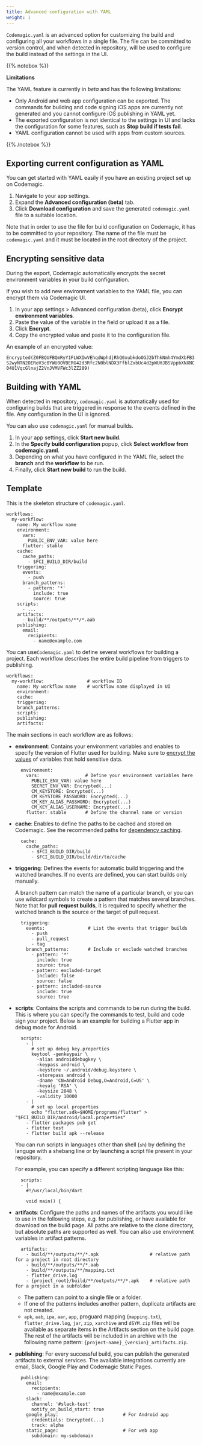 ```yaml
---
title: Advanced configuration with YAML
weight: 1
---
```


`Codemagic.yaml` is an advanced option for customizing the build and configuring all your workflows in a single file. The file can be committed to version control, and when detected in repository, will be used to configure the build instead of the settings in the UI.

{{% notebox %}}

**Limitations**

The YAML feature is currently in *beta* and has the following limitations:

* Only Android and web app configuration can be exported. The commands for building and code signing iOS apps are currently not generated and you cannot configure iOS publishing in YAML yet.
* The exported configuration is not identical to the settings in UI and lacks the configuration for some features, such as **Stop build if tests fail**.
* YAML configuration cannot be used with apps from custom sources.

{{% /notebox %}}

## Exporting current configuration as YAML

You can get started with YAML easily if you have an existing project set up on Codemagic. 

1. Navigate to your app settings.
2. Expand the **Advanced configuration (beta)** tab.
3. Click **Download configuration** and save the generated `codemagic.yaml` file to a suitable location. 

Note that in order to use the file for build configuration on Codemagic, it has to be committed to your repository. The name of the file must be `codemagic.yaml` and it must be located in the root directory of the project. 

## Encrypting sensitive data

During the export, Codemagic automatically encrypts the secret environment variables in your build configuration. 

If you wish to add new environment variables to the YAML file, you can encrypt them via Codemagic UI. 

1. In your app settings > Advanced configuration (beta), click **Encrypt environment variables**.
2. Paste the value of the variable in the field or upload it as a file.
3. Click **Encrypt**. 
4. Copy the encrypted value and paste it to the configuration file.

An example of an encrypted value:

```Encrypted(Z0FBQUFBQmRyY1FLWXIwVEhqdWphdjRhQ0xubkdoOGJ2bThkNmh4YmdXbFB3S2wyNTN2OERoV3c0YWU0OVBERG42d3Rfc2N0blNDX3FfblZxbUc4d2pWUHJBSVppbXNXNC04U1VqcGlnajZ2VnJVMVFWc3lZZ289)```

## Building with YAML

When detected in repository, `codemagic.yaml` is automatically used for configuring builds that are triggered in response to the events defined in the file. Any configuration in the UI is ignored.

You can also use `codemagic.yaml` for manual builds.

1. In your app settings, click **Start new build**.
2. In the **Specify build configuration** popup, click **Select workflow from codemagic.yaml**.
3. Depending on what you have configured in the YAML file, select the **branch** and the **workflow** to be run.
4. Finally, click **Start new build** to run the build.

## Template

This is the skeleton structure of `codemagic.yaml`.

    workflows:
      my-workflow:
        name: My workflow name
        environment:
          vars:
            PUBLIC_ENV_VAR: value here
          flutter: stable
        cache:
          cache_paths:
            - $FCI_BUILD_DIR/build
        triggering:
          events:
            - push
          branch_patterns:
            - pattern: '*'
              include: true
              source: true
        scripts:
          - ...
        artifacts:
          - build/**/outputs/**/*.aab
        publishing:
          email:
            recipients:
              - name@example.com

You can use`Codemagic.yaml` to define several workflows for building a project. Each workflow describes the entire build pipeline from triggers to publishing.

    workflows:
      my-workflow:                # workflow ID
        name: My workflow name    # workflow name displayed in UI
        environment:
        cache:
        triggering:
        branch_patterns:
        scripts:
        publishing:
        artifacts:

The main sections in each workflow are as follows:

* **environment**: Contains your environment variables and enables to specify the version of Flutter used for building. Make sure to [encrypt the values](#encrypting-sensitive-data) of variables that hold sensitive data. 

        environment:
          vars:                 # Define your environment variables here
            PUBLIC_ENV_VAR: value here
            SECRET_ENV_VAR: Encrypted(...)
            CM_KEYSTORE: Encrypted(...)
            CM_KEYSTORE_PASSWORD: Encrypted(...)
            CM_KEY_ALIAS_PASSWORD: Encrypted(...)
            CM_KEY_ALIAS_USERNAME: Encrypted(...)
          flutter: stable       # Define the channel name or version

* **cache**: Enables to define the paths to be cached and stored on Codemagic. See the recommended paths for [dependency caching](./dependency-caching).

        cache:
          cache_paths:
            - $FCI_BUILD_DIR/build
            - $FCI_BUILD_DIR/build/dir/to/cache

* **triggering**: Defines the events for automatic build triggering and the watched branches. If no events are defined, you can start builds only manually. 

    A branch pattern can match the name of a particular branch, or you can use wildcard symbols to create a pattern that matches several branches. Note that for **pull request builds**, it is required to specify whether the watched branch is the source or the target of pull request.

        triggering:
          events:                # List the events that trigger builds
            - push
            - pull_request
            - tag
          branch_patterns:       # Include or exclude watched branches
            - pattern: '*'
              include: true
              source: true
            - pattern: excluded-target
              include: false
              source: false
            - pattern: included-source
              include: true
              source: true

* **scripts**: Contains the scripts and commands to be run during the build. This is where you can specify the commands to test, build and code sign your project. Below is an example for building a Flutter app in debug mode for Android.

        scripts:
          - |
            # set up debug key.properties
            keytool -genkeypair \
              -alias androiddebugkey \
              -keypass android \
              -keystore ~/.android/debug.keystore \
              -storepass android \
              -dname 'CN=Android Debug,O=Android,C=US' \
              -keyalg 'RSA' \
              -keysize 2048 \
              -validity 10000
          - |
            # set up local properties
            echo "flutter.sdk=$HOME/programs/flutter" > "$FCI_BUILD_DIR/android/local.properties"
          - flutter packages pub get
          - flutter test
          - flutter build apk --release


    You can run scripts in languages other than shell (`sh`) by defining the languge with a shebang line or by launching a script file present in your repository.

    For example, you can specify a different scripting language like this:

        scripts:
        - |
          #!/usr/local/bin/dart

          void main() {

* **artifacts**: Configure the paths and names of the artifacts you would like to use in the following steps, e.g. for publishing, or have available for download on the build page. All paths are relative to the clone directory, but absolute paths are supported as well. You can also use environment variables in artifact patterns.


        artifacts:
          - build/**/outputs/**/*.apk                   # relative path for a project in root directory
          - build/**/outputs/**/*.aab
          - build/**/outputs/**/mapping.txt
          - flutter_drive.log
          - {project_root}/build/**/outputs/**/*.apk    # relative path for a project in a subfolder

  * The pattern can point to a single file or a folder.
  * If one of the patterns includes another pattern, duplicate artifacts are not created.
  * `apk`, `aab`, `ipa`, `aar`, `app`, proguard mapping (`mapping.txt`), `flutter_drive.log`, `jar`, `zip`, `xarchive` and `dSYM.zip` files will be available as separate items in the Artifacts section on the build page. The rest of the artifacts will be included in an archive with the following name pattern: `{project-name}_{version}_artifacts.zip`.

* **publishing**: For every successful build, you can publish the generated artifacts to external services. The available integrations currently are email, Slack, Google Play and Codemagic Static Pages.

        publishing:
          email:
            recipients:
              - name@example.com
          slack:
            channel: '#slack-test'
            notify_on_build_start: true
          google_play:                        # For Android app
            credentials: Encrypted(...)
            track: alpha
          static_page:                        # For web app
            subdomain: my-subdomain

